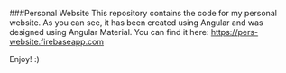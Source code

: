 ###Personal Website
This repository contains the code for my personal website.  As you can see, it
has been created using Angular and was designed using Angular Material. You can
find it here:
https://pers-website.firebaseapp.com 

Enjoy! :)
